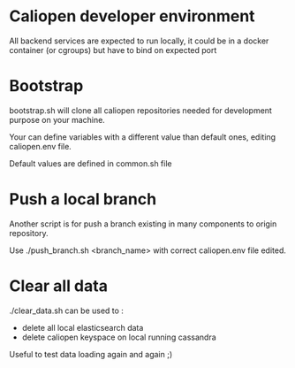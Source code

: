 # Caliopen developer environment

All backend services are expected to run locally, it could
be in a docker container (or cgroups) but have to bind on
expected port

# Bootstrap

bootstrap.sh will clone all caliopen repositories needed
for development purpose on your machine.

Your can define variables with a different value than default
ones, editing caliopen.env file.

Default values are defined in common.sh file

# Push a local branch

Another script is for push a branch existing in many components
to origin repository.

Use ./push_branch.sh <branch_name> with correct caliopen.env
file edited.

# Clear all data

./clear_data.sh can be used to :
- delete all local elasticsearch data
- delete caliopen keyspace on local running cassandra

Useful to test data loading again and again ;)
